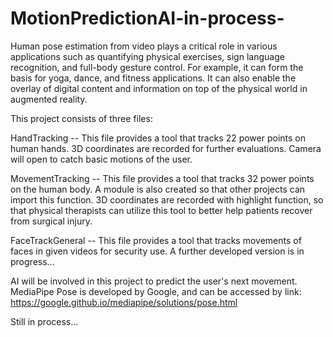 # MotionPredictionAI-in-process-
  Human pose estimation from video plays a critical role in various applications such as quantifying physical exercises, sign language recognition, and full-body gesture control. For example, it can form the basis for yoga, dance, and fitness applications. It can also enable the overlay of digital content and information on top of the physical world in augmented reality.


  This project consists of three files:
  
  HandTracking -- This file provides a tool that tracks 22 power points on human hands. 3D coordinates are recorded for further evaluations.
                  Camera will open to catch basic motions of the user.
                  
                  
  MovementTracking -- This file provides a tool that tracks 32 power points on the human body. A module is also created so that other projects can
                      import this function. 3D coordinates are recorded with highlight function, so that physical therapists can utilize this
                      tool to better help patients recover from surgical injury.
                      
                      
  FaceTrackGeneral -- This file provides a tool that tracks movements of faces in given videos for security use. A further developed version
                      is in progress...

AI will be involved in this project to predict the user's next movement.
MediaPipe Pose is developed by Google, and can be accessed by link: https://google.github.io/mediapipe/solutions/pose.html

Still in process...
